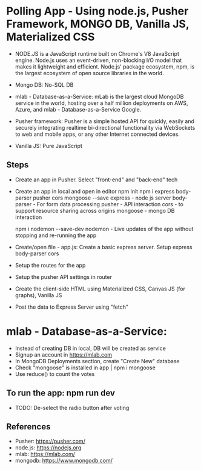 # Polling App - Using node.js, Pusher Framework, MONGO DB, Vanilla JS, Materialized CSS
- NODE.JS is a JavaScript runtime built on Chrome's V8 JavaScript engine. Node.js uses an event-driven, non-blocking I/O model that makes it lightweight and efficient. Node.js' package ecosystem, npm, is the largest ecosystem of open source libraries in the world. 

- Mongo DB: No-SQL DB
- mlab - Database-as-a-Service: mLab is the largest cloud MongoDB service in the world, hosting over a half million deployments on AWS, Azure, and mlab - Database-as-a-Service Google.

- Pusher framework: Pusher is a simple hosted API for quickly, easily and securely integrating realtime bi-directional functionality via WebSockets to web and mobile apps, or any other Internet connected devices.

- Vanilla JS: Pure JavaScript

## Steps
- Create an app in Pusher. Select "front-end" and "back-end" tech
- Create an app in local and open in editor
    npm init
    npm i express body-parser pusher cors mongoose --save
        express - node js server
        body-parser - For form data processing
        pusher - API interaction
        cors - to support resource sharing across origins
        mongoose - mongo DB interaction
    
    npm i nodemon --save-dev
        nodemon - Live updates of the app without stopping and re-running the app 

- Create/open file - app.js: Create a basic express server. Setup express body-parser cors
- Setup the routes for the app
- Setup the pusher API settings in router
- Create the client-side HTML using Materialized CSS, Canvas JS (for graphs), Vanilla JS
- Post the data to Express Server using "fetch"

# mlab - Database-as-a-Service:
- Instead of creating DB in local, DB will be created as service
- Signup an account in https://mlab.com 
- In MongoDB Deployments section, create "Create New" database
- Check "mongoose" is installed in app | npm i mongoose
- Use reduce() to count the votes


## To run the app: npm run dev
- TODO: De-select the radio button after voting


## References
- Pusher: https://pusher.com/
- node.js: https://nodejs.org
- mlab: https://mlab.com/
- mongodb: https://www.mongodb.com/ 